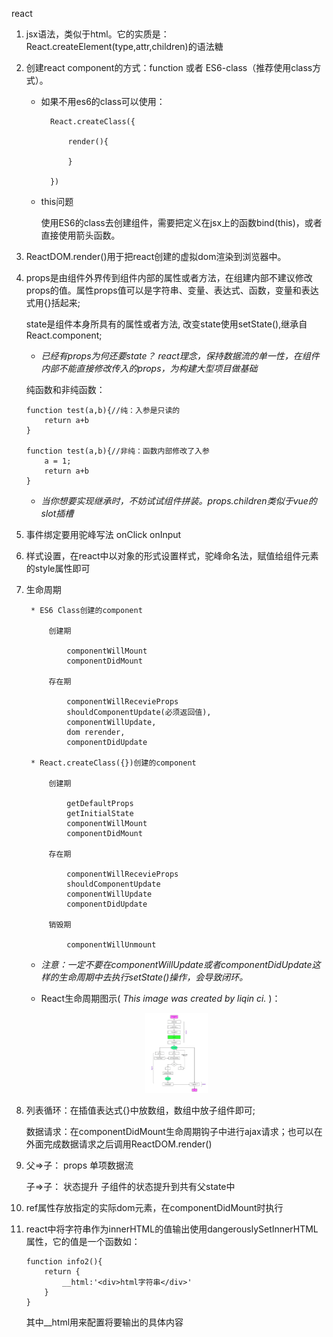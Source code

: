 react  

1.  jsx语法，类似于html。它的实质是：React.createElement(type,attr,children)的语法糖

2.  创建react component的方式：function 或者 ES6-class（推荐使用class方式）。  
    
    * 如果不用es6的class可以使用：  

            React.createClass({  
                    
                render(){
                        
                }  

            }) 

    * this问题  

        使用ES6的class去创建组件，需要把定义在jsx上的函数bind(this)，或者直接使用箭头函数。

3.  ReactDOM.render()用于把react创建的虚拟dom渲染到浏览器中。

4.  props是由组件外界传到组件内部的属性或者方法，在组建内部不建议修改props的值。属性props值可以是字符串、变量、表达式、函数，变量和表达式用{}括起来;

    state是组件本身所具有的属性或者方法, 改变state使用setState(),继承自React.component;

    * *已经有props为何还要state？ react理念，保持数据流的单一性，在组件内部不能直接修改传入的props，为构建大型项目做基础* 
    
    纯函数和非纯函数：

        function test(a,b){//纯：入参是只读的
            return a+b 
        }

        function test(a,b){//非纯：函数内部修改了入参
            a = 1;
            return a+b
        }

    * *当你想要实现继承时，不妨试试组件拼装。props.children类似于vue的slot插槽*

5. 事件绑定要用驼峰写法 onClick  onInput 

6. 样式设置，在react中以对象的形式设置样式，驼峰命名法，赋值给组件元素的style属性即可

7. 生命周期

        * ES6 Class创建的component

            创建期

                componentWillMount
                componentDidMount

            存在期

                componentWillRecevieProps
                shouldComponentUpdate(必须返回值),   
                componentWillUpdate,    
                dom rerender,
                componentDidUpdate
            
        * React.createClass({})创建的component

            创建期

                getDefaultProps
                getInitialState
                componentWillMount
                componentDidMount

            存在期

                componentWillRecevieProps
                shouldComponentUpdate
                componentWillUpdate
                componentDidUpdate

            销毁期

                componentWillUnmount

    * *注意：一定不要在componentWillUpdate或者componentDidUpdate这样的生命周期中去执行setState()操作，会导致闭环。*        

    * React生命周期图示( *This image was created by liqin ci.* )：

    <p align="center">
        <a style="display:block;width:100%;" href="https://github.com/JackCrysler/react-start/raw/master/img/001.png" target="_blank"><img width="100" src="https://github.com/JackCrysler/react-start/raw/master/img/001.png" style="max-width:100%;"></a>
    </p>

    

8. 
    列表循环：在插值表达式{}中放数组，数组中放子组件即可;

    数据请求：在componentDidMount生命周期钩子中进行ajax请求；也可以在外面完成数据请求之后调用ReactDOM.render()

9.      
    父=>子： props 单项数据流

    子=>子： 状态提升 子组件的状态提升到共有父state中

10. ref属性存放指定的实际dom元素，在componentDidMount时执行

11. react中将字符串作为innerHTML的值输出使用dangerouslySetInnerHTML属性，它的值是一个函数如：

        function info2(){
            return {
                __html:'<div>html字符串</div>'
            }
        }

    其中__html用来配置将要输出的具体内容





